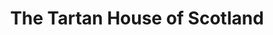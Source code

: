 ---
title: "The Tartan House of Scotland"
url: /dundee/the-tartan-house-of-scotland/
shop: Andenken
---